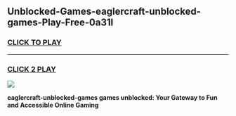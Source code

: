 
## Unblocked-Games-eaglercraft-unblocked-games-Play-Free-0a31l
<h3>
<a href="https://premium76.site?title=eaglercraft-unblocked-games&ref=21A">CLICK TO PLAY</a></h3>
<hr>

<h3>
<a href="https://premium76.site?title=eaglercraft-unblocked-games&ref=21A">CLICK 2 PLAY</a>
  
</h3>

<a href="https://premium76.site?title=eaglercraft-unblocked-games&ref=21A"><img src="https://clearcache.store/games.png"></a>


**eaglercraft-unblocked-games games unblocked: Your Gateway to Fun and Accessible Online Gaming**
